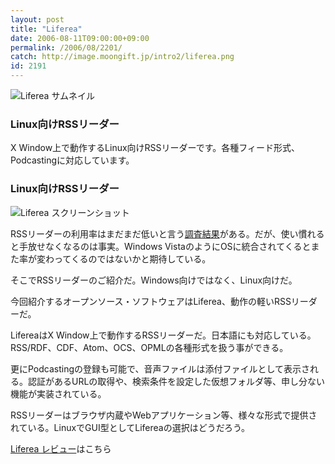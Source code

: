 ```yaml
---
layout: post
title: "Liferea"
date: 2006-08-11T09:00:00+09:00
permalink: /2006/08/2201/
catch: http://image.moongift.jp/intro2/liferea.png
id: 2191
---
```

 ![Liferea サムネイル](http://image.moongift.jp/intro2/liferea.t.png "Liferea サムネイル")
  

### Linux向けRSSリーダー
  
X Window上で動作するLinux向けRSSリーダーです。各種フィード形式、Podcastingに対応しています。  
<!--more-->  

### Linux向けRSSリーダー
  

![Liferea スクリーンショット](http://image.moongift.jp/intro2/liferea.png "Liferea スクリーンショット")

  

RSSリーダーの利用率はまだまだ低いと言う[調査結果](http://japan.cnet.com/column/trend/story/0,2000055931,20070264,00.htm)がある。だが、使い慣れると手放せなくなるのは事実。Windows VistaのようにOSに統合されてくるとまた率が変わってくるのではないかと期待している。

  

そこでRSSリーダーのご紹介だ。Windows向けではなく、Linux向けだ。

  

今回紹介するオープンソース・ソフトウェアはLiferea、動作の軽いRSSリーダーだ。

  

LifereaはX Window上で動作するRSSリーダーだ。日本語にも対応している。RSS/RDF、CDF、Atom、OCS、OPMLの各種形式を扱う事ができる。

  

更にPodcastingの登録も可能で、音声ファイルは添付ファイルとして表示される。認証があるURLの取得や、検索条件を設定した仮想フォルダ等、申し分ない機能が実装されている。

  

RSSリーダーはブラウザ内蔵やWebアプリケーション等、様々な形式で提供されている。LinuxでGUI型としてLifereaの選択はどうだろう。

  

[Liferea レビュー](http://oss.moongift.jp/review/i-2207.html)はこちら

